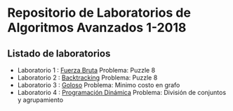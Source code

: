 # Repositorio de Laboratorios de Algoritmos Avanzados 1-2018



## Listado de laboratorios

- Laboratorio 1 : [Fuerza Bruta](Lab1)
           Problema: Puzzle 8
- Laboratorio 2 : [Backtracking](Lab2)
           Problema: Puzzle 8
- Laboratorio 3 : [Goloso](Lab3)
           Problema: Minimo costo en grafo
- Laboratorio 4 : [Programación Dinámica](Lab4)
           Problema: División de conjuntos y agrupamiento
